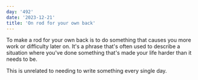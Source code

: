 ```yaml
---
day: '492'
date: '2023-12-21'
title: 'On rod for your own back'
---
```


To make a rod for your own back is to do something that causes you more work or difficulty later on. It's a phrase that's often used to describe a situation where you've done something that's made your life harder than it needs to be.

This is unrelated to needing to write something every single day.
